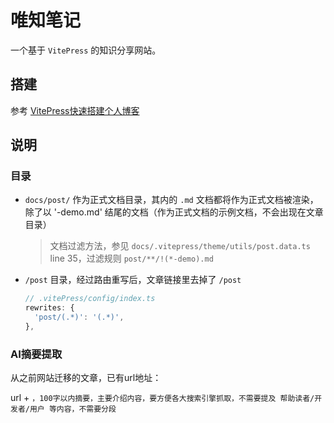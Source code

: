 # 唯知笔记
一个基于 `VitePress` 的知识分享网站。

## 搭建

参考 [VitePress快速搭建个人博客](https://lyxdream.github.io/note/vitePress-blog/index)


## 说明

### 目录

+ `docs/post/` 作为正式文档目录，其内的 `.md` 文档都将作为正式文档被渲染，除了以 '-demo.md' 结尾的文档（作为正式文档的示例文档，不会出现在文章目录）

  >文档过滤方法，参见 `docs/.vitepress/theme/utils/post.data.ts`
  > line 35，过滤规则
  >`post/**/!(*-demo).md`
+ `/post` 目录，经过路由重写后，文章链接里去掉了 `/post`
  ```ts
  // .vitePress/config/index.ts
  rewrites: {
    'post/(.*)': '(.*)',
  },
  ```

### AI摘要提取

从之前网站迁移的文章，已有url地址：

url + `，100字以内摘要，主要介绍内容，要方便各大搜索引擎抓取，不需要提及 帮助读者/开发者/用户 等内容，不需要分段`